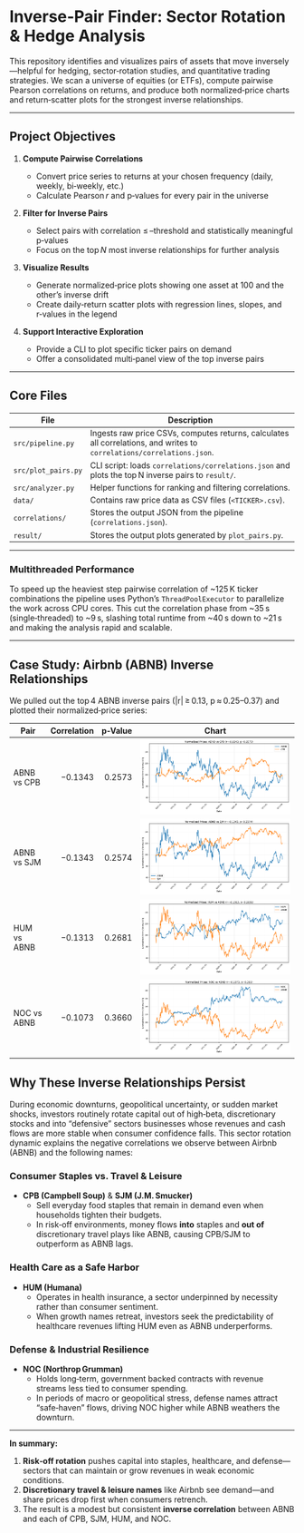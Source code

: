 # Inverse‑Pair Finder: Sector Rotation & Hedge Analysis

This repository identifies and visualizes pairs of assets that move inversely—helpful for hedging, sector‑rotation studies, and quantitative trading strategies. We scan a universe of equities (or ETFs), compute pairwise Pearson correlations on returns, and produce both normalized‑price charts and return‑scatter plots for the strongest inverse relationships.

---

## Project Objectives

1. **Compute Pairwise Correlations**  
   - Convert price series to returns at your chosen frequency (daily, weekly, bi‑weekly, etc.)  
   - Calculate Pearson *r* and p‑values for every pair in the universe  

2. **Filter for Inverse Pairs**  
   - Select pairs with correlation ≤ –threshold and statistically meaningful p‑values  
   - Focus on the top *N* most inverse relationships for further analysis  

3. **Visualize Results**  
   - Generate normalized‑price plots showing one asset at 100 and the other’s inverse drift  
   - Create daily‑return scatter plots with regression lines, slopes, and r‑values in the legend  

4. **Support Interactive Exploration**  
   - Provide a CLI to plot specific ticker pairs on demand  
   - Offer a consolidated multi‑panel view of the top inverse pairs  

---

## Core Files

| File                   | Description                                                                                  |
|------------------------|----------------------------------------------------------------------------------------------|
| `src/pipeline.py`      | Ingests raw price CSVs, computes returns, calculates all correlations, and writes to `correlations/correlations.json`. |
| `src/plot_pairs.py`    | CLI script: loads `correlations/correlations.json` and plots the top N inverse pairs to `result/`. |
| `src/analyzer.py`      | Helper functions for ranking and filtering correlations.                                     |
| `data/`                | Contains raw price data as CSV files (`<TICKER>.csv`).                                       |
| `correlations/`        | Stores the output JSON from the pipeline (`correlations.json`).                              |
| `result/`              | Stores the output plots generated by `plot_pairs.py`.                                        |

---
### Multithreaded Performance

To speed up the heaviest step pairwise correlation of ~125 K ticker combinations the pipeline uses Python’s `ThreadPoolExecutor` to parallelize the work across CPU cores. This cut the correlation phase from ~35 s (single‑threaded) to ~9 s, slashing total runtime from ~40 s down to ~21 s and making the analysis rapid and scalable.

---
## Case Study: Airbnb (ABNB) Inverse Relationships

We pulled out the top 4 ABNB inverse pairs (|r| ≥ 0.13, p ≈ 0.25–0.37) and plotted their normalized‑price series:

| Pair             | Correlation | p‑Value | Chart                                                 |
|------------------|------------:|--------:|-------------------------------------------------------|
| ABNB vs CPB      | −0.1343     | 0.2573  | ![ABNB vs CPB](price_plot_ABNB_CPB.png)      |
| ABNB vs SJM      | −0.1343     | 0.2574  | ![ABNB vs SJM](price_plot_ABNB_SJM.png)      |
| HUM vs ABNB      | −0.1313     | 0.2681  | ![HUM vs ABNB](price_plot_HUM_ABNB.png)      |
| NOC vs ABNB      | −0.1073     | 0.3660  | ![NOC vs ABNB](price_plot_NOC_ABNB.png)      |

## Why These Inverse Relationships Persist

During economic downturns, geopolitical uncertainty, or sudden market shocks, investors routinely rotate capital out of high‑beta, discretionary stocks and into “defensive” sectors businesses whose revenues and cash flows are more stable when consumer confidence falls. This sector rotation dynamic explains the negative correlations we observe between Airbnb (ABNB) and the following names:

### Consumer Staples vs. Travel & Leisure
- **CPB (Campbell Soup)** & **SJM (J.M. Smucker)**  
  - Sell everyday food staples that remain in demand even when households tighten their budgets.  
  - In risk‑off environments, money flows **into** staples and **out of** discretionary travel plays like ABNB, causing CPB/SJM to outperform as ABNB lags.

### Health Care as a Safe Harbor
- **HUM (Humana)**  
  - Operates in health insurance, a sector underpinned by necessity rather than consumer sentiment.  
  - When growth names retreat, investors seek the predictability of healthcare revenues lifting HUM even as ABNB underperforms.

### Defense & Industrial Resilience
- **NOC (Northrop Grumman)**  
  - Holds long‑term, government backed contracts with revenue streams less tied to consumer spending.  
  - In periods of macro or geopolitical stress, defense names attract “safe‑haven” flows, driving NOC higher while ABNB weathers the downturn.

---

**In summary:**  
1. **Risk‑off rotation** pushes capital into staples, healthcare, and defense—sectors that can maintain or grow revenues in weak economic conditions.  
2. **Discretionary travel & leisure names** like Airbnb see demand—and share prices drop first when consumers retrench.  
3. The result is a modest but consistent **inverse correlation** between ABNB and each of CPB, SJM, HUM, and NOC.  

